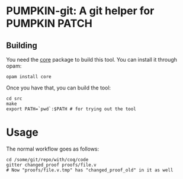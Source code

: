 # PUMPKIN-git: A git helper for PUMPKIN PATCH

## Building

You need the [core](https://opam.ocaml.org/packages/core/) package to build this tool.
You can install it through opam:

```
opam install core
```
Once you have that, you can build the tool:

```
cd src
make
export PATH=`pwd`:$PATH # for trying out the tool
```

# Usage

The normal workflow goes as follows:

```
cd /some/git/repo/with/coq/code
gitter changed_proof proofs/file.v
# Now "proofs/file.v.tmp" has "changed_proof_old" in it as well
```
